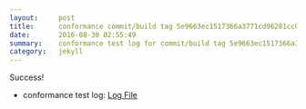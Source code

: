 ```yaml
---
layout:     post
title:      conformance commit/build tag 5e9663ec1517366a3771cd96281cc02513b6160a
date:       2016-08-30 02:55:49
summary:    conformance test log for commit/build tag 5e9663ec1517366a3771cd96281cc02513b6160a.
category:   jekyll
---
```


Success!

- conformance test log: [Log File](http://s3-us-west-2.amazonaws.com/kraken-e2e-logs/conformance/42/build-log.txt)

